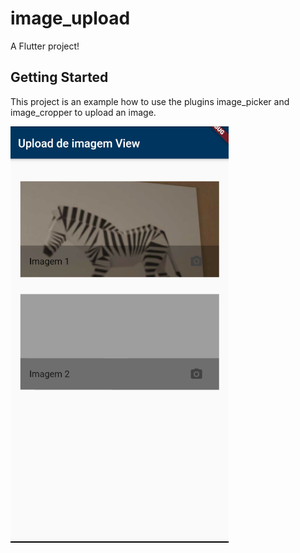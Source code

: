 # image_upload

A Flutter project!

## Getting Started

This project is an example how to use the plugins image_picker and image_cropper to upload an image.

![alt text](https://github.com/ciottamauricio/image_upload/blob/master/assets/images/example_upload.png)
